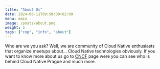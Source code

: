 ```yaml
---
title: "About Us"
date: 2024-08-11T09:50:00+02:00
menu: main
image: /posts/about.png
weight: 5
tags: ["cnp", "info", "about"]
---
```


Who are we you ask? Well, we are community of Cloud Native enthusiasts that organize meetups about... Cloud Native technologies obviously. If you want to know more about us go to <a href="https://community.cncf.io/cloud-native-prague/">CNCF</a> page were you can see who is behind Cloud Native Prague and much more. 

